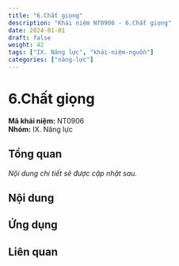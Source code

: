 ```yaml
---
title: "6.Chất giọng"
description: "Khái niệm NT0906 - 6.Chất giọng"
date: 2024-01-01
draft: false
weight: 42
tags: ["IX. Năng lực", "khái-niệm-nguồn"]
categories: ["năng-lực"]
---
```


# 6.Chất giọng

**Mã khái niệm:** NT0906  
**Nhóm:** IX. Năng lực

## Tổng quan

*Nội dung chi tiết sẽ được cập nhật sau.*

## Nội dung

<!-- Nội dung chi tiết sẽ được điền vào đây -->

## Ứng dụng

<!-- Cách ứng dụng khái niệm này trong thực tế -->

## Liên quan

<!-- Các khái niệm liên quan khác -->
